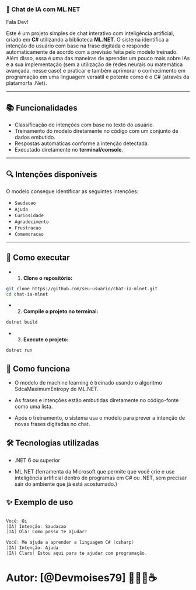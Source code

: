 ### 🤖 Chat de IA com ML.NET
Fala Dev!

Este é um projeto simples de chat interativo com inteligência artificial, criado em **C#** utilizando a biblioteca **ML.NET**. O sistema identifica a intenção do usuário com base na frase digitada e responde automaticamente de acordo com a previsão feita pelo modelo treinado.
Além disso, essa é uma das maneiras de aprender um pouco mais sobre IAs e a sua implementação (sem a utilização de redes neurais ou matemática avançada, nesse caso) e praticar e também aprimorar o conhecimento em programação em uma linguagem versátil e potente como é o C# (através da platamorfa .Net).

---

## 📚 Funcionalidades

- Classificação de intenções com base no texto do usuário.
- Treinamento do modelo diretamente no código com um conjunto de dados embutido.
- Respostas automáticas conforme a intenção detectada.
- Executado diretamente no **terminal/console**.

---

## 🔍 Intenções disponíveis

O modelo consegue identificar as seguintes intenções:

- `Saudacao`
- `Ajuda`
- `Curiosidade`
- `Agradecimento`
- `Frustracao`
- `Comemoracao`

---

## 🚀 Como executar

- 1. **Clone o repositório:**

```bash
git clone https://github.com/seu-usuario/chat-ia-mlnet.git
cd chat-ia-mlnet
```

- 2. **Compile o projeto no terminal:**

```bash
dotnet build
```

- 3. **Execute o projeto:**

```bash
dotnet run
```

## 🧠 Como funciona
 - O modelo de machine learning é treinado usando o algoritmo SdcaMaximumEntropy do ML.NET.

- As frases e intenções estão embutidas diretamente no código-fonte como uma lista.

- Após o treinamento, o sistema usa o modelo para prever a intenção de novas frases digitadas no chat.

## 🛠 Tecnologias utilizadas

- .NET 6 ou superior

- ML.NET (ferramenta da Microsoft que permite que você crie e use inteligência artificial dentro de programas em C# ou .NET, sem precisar sair do ambiente que já está acostumado.)

## ✨ Exemplo de uso

```csharp

Você: Oi  
[IA] Intenção: Saudacao  
[IA] Olá! Como posso te ajudar?

Você: Me ajuda a aprender a linguagem C# (csharp)
[IA] Intenção: Ajuda  
[IA] Claro! Estou aqui para te ajudar com programação.
```

# Autor: [@Devmoises79] 👨🏾‍💻☕


